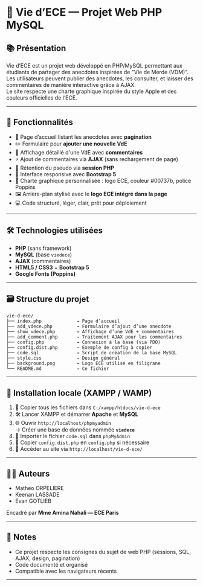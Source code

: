 # 🌟 Vie d’ECE — Projet Web PHP MySQL

## 📚 Présentation

Vie d’ECE est un projet web développé en PHP/MySQL permettant aux étudiants de partager des anecdotes inspirées de "Vie de Merde (VDM)".  
Les utilisateurs peuvent publier des anecdotes, les consulter, et laisser des commentaires de manière interactive grâce à AJAX.  
Le site respecte une charte graphique inspirée du style Apple et des couleurs officielles de l’ECE.

---

## 🎯 Fonctionnalités

- 🔹 Page d’accueil listant les anecdotes avec **pagination**
- ✏️ Formulaire pour **ajouter une nouvelle VdE**
- 💬 Affichage détaillé d'une VdE avec **commentaires**
- ⚡ Ajout de commentaires via **AJAX** (sans rechargement de page)
- 🧠 Rétention du pseudo via **session PHP**
- 📱 Interface responsive avec **Bootstrap 5**
- 🎨 Charte graphique personnalisée : logo ECE, couleur #00737b, police Poppins
- 🖼️ Arrière-plan stylisé avec le **logo ECE intégré dans la page**
- 💻 Code structuré, léger, clair, prêt pour déploiement

---

## 🛠️ Technologies utilisées

- **PHP** (sans framework)
- **MySQL** (base `viedece`)
- **AJAX** (commentaires)
- **HTML5 / CSS3** + **Bootstrap 5**
- **Google Fonts (Poppins)**

---

## 🗃️ Structure du projet

```
vie-d-ece/
├── index.php             → Page d’accueil
├── add_vdece.php         → Formulaire d’ajout d’une anecdote
├── show_vdece.php        → Affichage d’une VdE + commentaires
├── add_comment.php       → Traitement AJAX pour les commentaires
├── config.php            → Connexion à la base (via PDO)
├── config.dist.php       → Exemple de config à copier
├── code.sql              → Script de création de la base MySQL
├── style.css             → Design général
├── background.png        → Logo ECE utilisé en filigrane
└── README.md             → Ce fichier
```

---

## 🧪 Installation locale (XAMPP / WAMP)

1. 📁 Copier tous les fichiers dans `C:/xampp/htdocs/vie-d-ece`
2. 🛠️ Lancer XAMPP et démarrer **Apache** et **MySQL**
3. 🌐 Ouvrir `http://localhost/phpmyadmin`  
   → Créer une base de données nommée **`viedece`**
4. 🧾 Importer le fichier `code.sql` dans `phpMyAdmin`
5. 📂 Copier `config.dist.php` en `config.php` si nécessaire
6. 🚀 Accéder au site via `http://localhost/vie-d-ece/`

---

## 👨‍💻 Auteurs

- Matheo ORPELIERE  
- Keenan LASSADE  
- Evan GOTLIEB  

Encadré par **Mme Amina Nahali — ECE Paris**

---

## 📌 Notes

- Ce projet respecte les consignes du sujet de web PHP (sessions, SQL, AJAX, design, pagination)
- Code documenté et organisé
- Compatible avec les navigateurs récents

---

